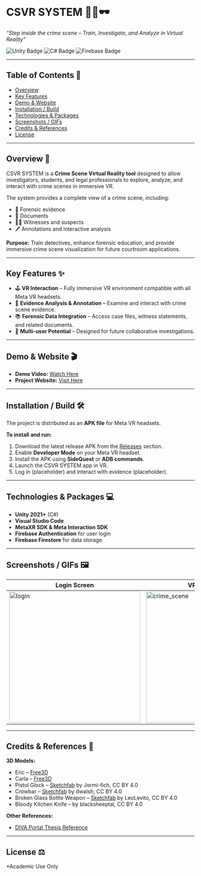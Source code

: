 # CSVR SYSTEM 🕵️‍♂️🕶️

*“Step inside the crime scene – Train, Investigate, and Analyze in Virtual Reality”*

![Unity Badge](https://img.shields.io/badge/Unity-2021%2B-100000?logo=unity\&logoColor=white) ![C# Badge](https://img.shields.io/badge/C%23-Visual_Studio-blue?logo=visual-studio\&logoColor=white) ![Firebase Badge](https://img.shields.io/badge/Firebase-Firestore-orange?logo=firebase\&logoColor=white)

---

## Table of Contents 📑

* [Overview](#overview)
* [Key Features](#key-features)
* [Demo & Website](#demo--website)
* [Installation / Build](#installation--build)
* [Technologies & Packages](#technologies--packages)
* [Screenshots / GIFs](#screenshots--gifs)
* [Credits & References](#credits--references)
* [License](#license)

---

## Overview 🎯

CSVR SYSTEM is a **Crime Scene Virtual Reality tool** designed to allow investigators, students, and legal professionals to explore, analyze, and interact with crime scenes in immersive VR.

The system provides a complete view of a crime scene, including:

* 🧩 Forensic evidence
* 📄 Documents
* 🧑‍⚖️ Witnesses and suspects
* 🖊️ Annotations and interactive analysis

**Purpose:** Train detectives, enhance forensic education, and provide immersive crime scene visualization for future courtroom applications.

---

## Key Features ✨

* 🕹️ **VR Interaction** – Fully immersive VR environment compatible with all Meta VR headsets.
* 🧪 **Evidence Analysis & Annotation** – Examine and interact with crime scene evidence.
* 📚 **Forensic Data Integration** – Access case files, witness statements, and related documents.
* 🤝 **Multi-user Potential** – Designed for future collaborative investigations.

---

## Demo & Website 🎬

* **Demo Video:** [Watch Here](https://drive.google.com/file/d/1ohrX7nPxKru7IFTVc-aoGO_xKtNzShFR/view?t=29)
* **Project Website:** [Visit Here](https://sites.google.com/myuwc.ac.za/csvr-system)

---

## Installation / Build 🛠️

The project is distributed as an **APK file** for Meta VR headsets.

**To install and run:**

1. Download the latest release APK from the [Releases](#) section.
2. Enable **Developer Mode** on your Meta VR headset.
3. Install the APK using **SideQuest** or **ADB commands**.
4. Launch the CSVR SYSTEM app in VR.
5. Log in (placeholder) and interact with evidence (placeholder).

---

## Technologies & Packages 💻

* **Unity 2021+** (C#)
* **Visual Studio Code**
* **MetaXR SDK & Meta Interaction SDK**
* **Firebase Authentication** for user login
* **Firebase Firestore** for data storage

---

## Screenshots / GIFs 🖼️

| Login Screen                             | VR Crime Scene                                       | Evidence Interaction                           |
| ---------------------------------------- | ---------------------------------------------------- | ---------------------------------------------- |
| <img width="350" height="350" alt="login" src="https://github.com/user-attachments/assets/b72ef445-ab51-4a88-8daf-a57afe8e2a02" /> | <img width="350" height="350" alt="crime_scene" src="https://github.com/user-attachments/assets/0877f64a-ae85-4ba3-bf24-e4e44895dd78" /> | <img width="350" height="350" alt="evidence" src="https://github.com/user-attachments/assets/8bd34d0d-15fd-45a5-9006-5a2e79ec5389" /> |

---

## Credits & References 📖

**3D Models:**

* Eric – [Free3D](https://free3d.com/3d-model/eric-rigged-001-771956.html)
* Carla – [Free3D](https://free3d.com/3d-model/carla-rigged-001-762221.html)
* Pistol Glock – [Sketchfab](https://skfb.ly/pAIYD) by Jormi-fich, CC BY 4.0
* Crowbar – [Sketchfab](https://skfb.ly/6BXWP) by dwalsh, CC BY 4.0
* Broken Glass Bottle Weapon – [Sketchfab](https://skfb.ly/o8ZwE) by LeoLevito, CC BY 4.0
* Bloody Kitchen Knife – by blacksheeptal, CC BY 4.0

**Other References:**

* [DIVA Portal Thesis Reference](https://www.diva-portal.org/smash/get/diva2:1115566/FULLTEXT01.pdf)

---

## License ⚖️

*Academic Use Only
